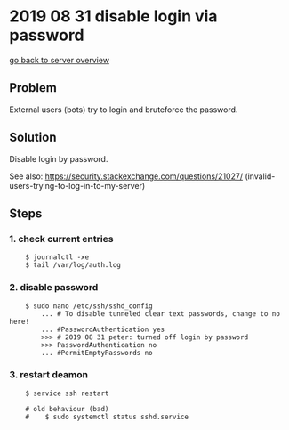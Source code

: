 # 2019 08 31 disable login via password

[go back to server overview](../doc/server.md#login)


## Problem
External users (bots) try to login and bruteforce the password.


## Solution
Disable login by password.

See also: https://security.stackexchange.com/questions/21027/
  (invalid-users-trying-to-log-in-to-my-server)


## Steps

### 1. check current entries

~~~~~
    $ journalctl -xe
    $ tail /var/log/auth.log
~~~~~

### 2. disable password

~~~~~
    $ sudo nano /etc/ssh/sshd_config
        ... # To disable tunneled clear text passwords, change to no here!
        ... #PasswordAuthentication yes
        >>> # 2019 08 31 peter: turned off login by password
        >>> PasswordAuthentication no
        ... #PermitEmptyPasswords no

~~~~~

### 3. restart deamon

~~~~~
    $ service ssh restart

    # old behaviour (bad)
    #    $ sudo systemctl status sshd.service
~~~~~
